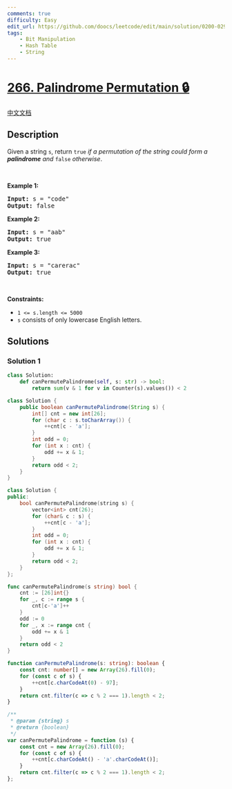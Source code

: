 ```yaml
---
comments: true
difficulty: Easy
edit_url: https://github.com/doocs/leetcode/edit/main/solution/0200-0299/0266.Palindrome%20Permutation/README_EN.md
tags:
    - Bit Manipulation
    - Hash Table
    - String
---
```


# [266. Palindrome Permutation 🔒](https://leetcode.com/problems/palindrome-permutation)

[中文文档](/solution/0200-0299/0266.Palindrome%20Permutation/README.md)

## Description

<p>Given a string <code>s</code>, return <code>true</code> <em>if a permutation of the string could form a </em><span data-keyword="palindrome-string"><em><strong>palindrome</strong></em></span><em> and </em><code>false</code><em> otherwise</em>.</p>

<p>&nbsp;</p>
<p><strong class="example">Example 1:</strong></p>

<pre>
<strong>Input:</strong> s = &quot;code&quot;
<strong>Output:</strong> false
</pre>

<p><strong class="example">Example 2:</strong></p>

<pre>
<strong>Input:</strong> s = &quot;aab&quot;
<strong>Output:</strong> true
</pre>

<p><strong class="example">Example 3:</strong></p>

<pre>
<strong>Input:</strong> s = &quot;carerac&quot;
<strong>Output:</strong> true
</pre>

<p>&nbsp;</p>
<p><strong>Constraints:</strong></p>

<ul>
	<li><code>1 &lt;= s.length &lt;= 5000</code></li>
	<li><code>s</code> consists of only lowercase English letters.</li>
</ul>

## Solutions

### Solution 1

<!-- tabs:start -->

```python
class Solution:
    def canPermutePalindrome(self, s: str) -> bool:
        return sum(v & 1 for v in Counter(s).values()) < 2
```

```java
class Solution {
    public boolean canPermutePalindrome(String s) {
        int[] cnt = new int[26];
        for (char c : s.toCharArray()) {
            ++cnt[c - 'a'];
        }
        int odd = 0;
        for (int x : cnt) {
            odd += x & 1;
        }
        return odd < 2;
    }
}
```

```cpp
class Solution {
public:
    bool canPermutePalindrome(string s) {
        vector<int> cnt(26);
        for (char& c : s) {
            ++cnt[c - 'a'];
        }
        int odd = 0;
        for (int x : cnt) {
            odd += x & 1;
        }
        return odd < 2;
    }
};
```

```go
func canPermutePalindrome(s string) bool {
	cnt := [26]int{}
	for _, c := range s {
		cnt[c-'a']++
	}
	odd := 0
	for _, x := range cnt {
		odd += x & 1
	}
	return odd < 2
}
```

```ts
function canPermutePalindrome(s: string): boolean {
    const cnt: number[] = new Array(26).fill(0);
    for (const c of s) {
        ++cnt[c.charCodeAt(0) - 97];
    }
    return cnt.filter(c => c % 2 === 1).length < 2;
}
```

```js
/**
 * @param {string} s
 * @return {boolean}
 */
var canPermutePalindrome = function (s) {
    const cnt = new Array(26).fill(0);
    for (const c of s) {
        ++cnt[c.charCodeAt() - 'a'.charCodeAt()];
    }
    return cnt.filter(c => c % 2 === 1).length < 2;
};
```

<!-- tabs:end -->

<!-- end -->
